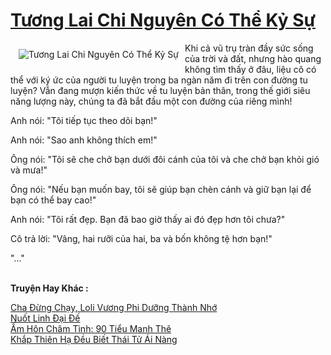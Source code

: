 <a href="https://truyentiki.com/tuong-lai-chi-nguyen-co-the-ky-su.31647/" title="Tương Lai Chi Nguyên Có Thể Kỷ Sự"><h1>Tương Lai Chi Nguyên Có Thể Kỷ Sự</h1></a><div style="display:table"><img align="right" style="float: left; padding: 10px;" src="https://truyentiki.com/a/img/str/src/31647.jpg" alt="Tương Lai Chi Nguyên Có Thể Kỷ Sự">Khi cả vũ trụ tràn đầy sức sống của trời và đất, nhưng hào quang không tìm thấy ở đâu, liệu cô có thể với ký ức của người tu luyện trong ba ngàn năm đi trên con đường tu luyện? Vẫn đang mượn kiến ​​thức về tu luyện bản thân, trong thế giới siêu năng lượng này, chúng ta đã bắt đầu một con đường của riêng mình! <p></p> Anh nói: "Tôi tiếp tục theo dõi bạn!" <p></p> Anh nói: "Sao anh không thích em!" <p></p> Ông nói: "Tôi sẽ che chở bạn dưới đôi cánh của tôi và che chở bạn khỏi gió và mưa!" <p></p> Ông nói: "Nếu bạn muốn bay, tôi sẽ giúp bạn chèn cánh và giữ bạn lại để bạn có thể bay cao!" <p></p> Anh nói: "Tôi rất đẹp. Bạn đã bao giờ thấy ai đó đẹp hơn tôi chưa?" <p></p> Cô trả lời: "Vâng, hai rưỡi của hai, ba và bốn không tệ hơn bạn!" <p></p> "..."</div><p><br><b>Truyện Hay Khác :</b></p><a href="https://truyentiki.com/cha-dung-chay-loli-vuong-phi-duong-thanh-nho.31646/" alt="Cha Đừng Chạy, Loli Vương Phi Dưỡng Thành Nhớ">Cha Đừng Chạy, Loli Vương Phi Dưỡng Thành Nhớ</a><br/><a href="https://github.com/nownovels/top500/tree/master/truyenhay/33749/" alt="Nuốt Linh Đại Đế">Nuốt Linh Đại Đế</a><br/><a href="https://github.com/nownovels/truyenhay/tree/master/truyenhay/30719/README.md" alt="Ấm Hôn Châm Tình: 90 Tiểu Manh Thê">Ấm Hôn Châm Tình: 90 Tiểu Manh Thê</a><br/><a href="https://github.com/nownovels/top500/tree/master/truyenhay/33693/" alt="Khắp Thiên Hạ Đều Biết Thái Tử Ái Nàng">Khắp Thiên Hạ Đều Biết Thái Tử Ái Nàng</a><br/>
